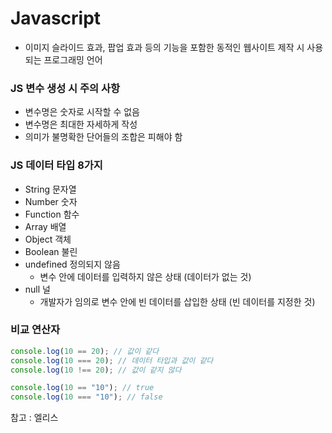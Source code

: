 # Javascript

- 이미지 슬라이드 효과, 팝업 효과 등의 기능을 포함한 동적인 웹사이트 제작 시 사용되는 프로그래밍 언어

### JS 변수 생성 시 주의 사항

- 변수명은 숫자로 시작할 수 없음
- 변수명은 최대한 자세하게 작성
- 의미가 불명확한 단어들의 조합은 피해야 함

### JS 데이터 타입 8가지

- String 문자열
- Number 숫자
- Function 함수
- Array 배열
- Object 객체
- Boolean 불린
- undefined 정의되지 않음
  - 변수 안에 데이터를 입력하지 않은 상태 (데이터가 없는 것)
- null 널
  - 개발자가 임의로 변수 안에 빈 데이터를 삽입한 상태 (빈 데이터를 지정한 것)

### 비교 연산자

```javascript
console.log(10 == 20); // 값이 같다
console.log(10 === 20); // 데이터 타입과 값이 같다
console.log(10 !== 20); // 값이 같지 않다

console.log(10 == "10"); // true
console.log(10 === "10"); // false
```

참고 : 엘리스
